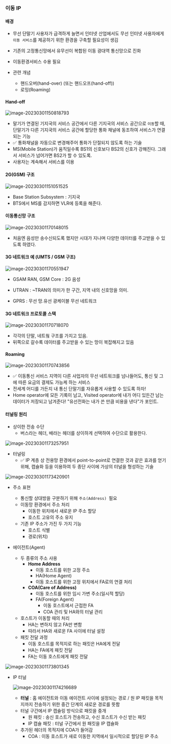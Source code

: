 ### 이동 IP

#### 배경

- 무선 단말기 사용자가 급격하게 늘면서 인터넷 산업에서도 무선 인터넷 사용자에게 `이동 서비스`를 제공하기 위한 환경을 구축할 필요성이 생김

- 기존의 고정통신망에서 유무선이 복합된 이동 광대역 통신망으로 진화
- 이동환경서비스 수용 필요
- 관련 개념
  - 핸드오버(hand-over) (또는 핸드오프(hand-off))
  - 로밍(Roaming)



#### Hand-off

![image-20230301150818793](../../../../../../AppData/Roaming/Typora/typora-user-images/image-20230301150818793.png)

- 말기가 연결된 기지국의 서비스 공간에서 다른 기지국의 서비스 공간으로 `이동`할 때, 단말기가 다른 기지국의 서비스 공간에 할당한 통화 채널에 동조하여 서비스가 연결되는 기능
- ✅ 통화채널을 자동으로 변경해주어 통화가 단절되지 않도록 하는 기술
- MS(Mobile Station)가 움직일수록 BS1의 신호보다 BS2의 신호가 강해진다. 그래서 서비스가 넘어가면 BS2가 할 수 있도록.
- 사용자는 계속해서 서비스를 이용



#### 2G(GSM) 구조

![image-20230301151051525](../../../../../../AppData/Roaming/Typora/typora-user-images/image-20230301151051525.png)

- Base Station Subsystem : 기지국
- BTS에서 MS를 감지하면 VLR에 등록을 해준다.



#### 이동통신망 구조

![image-20230301170148015](../../../../../../AppData/Roaming/Typora/typora-user-images/image-20230301170148015.png)

- 처음엔 음성만 송수신되도록 했지만 시대가 지나며 다양한 데이터를 주고받을 수 있도록 하였다.



#### 3G 네트워크 예 (UMTS / GSM 구조)

![image-20230301170551947](../../../../../../AppData/Roaming/Typora/typora-user-images/image-20230301170551947.png)

- GSAM RAN, GSM Core : 2G 음성

- UTRAN : ~TRAN의 의미가 한 구간, 지역 내의 신호망을 의미. 

- GPRS : 무선 망.유선 광케이블 무선 네트워크

  

#### 3G 네트워크 프로토콜 스택

![image-20230301170718070](../../../../../../AppData/Roaming/Typora/typora-user-images/image-20230301170718070.png)

- 각각의 단말, 네트웤 구조를 가지고 있음.
- 뒤쪽으로 갈수록 데이터를 주고받을 수 있는 망이 복잡해지고 있음



#### Roaming

![image-20230301170743856](../../../../../../AppData/Roaming/Typora/typora-user-images/image-20230301170743856.png)

- ✅ 이동통신 서비스 지역이 다른 사업자의 무선 네트워크를 넘나들어도, 통신 및 그에 따른 요금의 결제도 가능케 하는 서비스
- 전세계 어디를 가든지 내 통신 단말기를 자유롭게 사용할 수 있도록 하자!
- Home operator에 모든 기록이 남고, Visited operator에 내가 어디 있든간 남는 데이터가 저장되고 남겨준다! "유선전화는 내가 쓴 만큼 비용을 낸다"가 포인트.



#### 터널링 원리

- 상이한 전송 수단
  - 버스라는 헤더, 배라는 헤더를 상이하게 선택하여 수단으로 활용한다.

![image-20230301173257951](../../../../../../AppData/Roaming/Typora/typora-user-images/image-20230301173257951.png)

- 터널링
  - ✅ IP 계층 상 전용망 환경에서 point-to-point로 연결한 것과 같은 효과를 얻기 위해, 캡슐화 등을 이용하여 두 종단 사이에 가상의 터널을 형성하는 기술

![image-20230301173420901](../../../../../../AppData/Roaming/Typora/typora-user-images/image-20230301173420901.png)



- 주소 표현
  - 통신할 상대방을 구분하기 위해 `주소(Address) `필요
  - 이동망 환경에서 주소 처리
    - 이동한 위치에서 새로운 IP 주소 할당
    - 호스트 고유의 주소 유지
  - 기존 IP 주소가 가진 두 가지 기능
    - 호스트 식별
    - 경로(위치)

- 에이전트(Agent)
  - 두 종류의 주소 사용
    - **Home Address**
      - 이동 호스트를 위한 고정 주소
      -  HA(Home Agent)
        - 이동 호스트를 위한 고정 위치에서 FA로의 연결 처리
    - **COA(Care of Address)**
      - 이동 호스트를 위한 임시 가변 주소(일시적 할당)
      - FA(Foreign Agent)
        - 이동 호스트에서 근접한 FA
        - COA 관리 및 HA와의 터널 관리
  - 호스트가 이동할 때의 처리
    - HA는 변하지 않고 FA만 변함
    - 따라서 HA와 새로운 FA 사이에 터널 설정
  - 패킷 전달 과정
    - 이동 호스트를 목적지로 하는 패킷은 HA에게 전달
    - HA는 FA에게 패킷 전달
    - FA는 이동 호스트에게 패킷 전달

![image-20230301173801345](../../../../../../AppData/Roaming/Typora/typora-user-images/image-20230301173801345.png)

- IP 터널

  ![image-20230301174216689](../../../../../../AppData/Roaming/Typora/typora-user-images/image-20230301174216689.png)

  - **터널** : 홈 에이전트와 이동 에이전트 사이에 설정되는 경로 / 원 IP 패킷을 목적지까지 전송하기 위한 중간 단계의 새로운 경로를 뜻함
  - 터널 구간에서 IP 캡슐링 방식으로 패킷을 중개
    - 원 패킷 : 송신 호스트가 전송하고, 수신 호스트가 수신 받는 패킷
    - IP 캡슐 패킷 : 터널 구간에서 원 패킷을 IP 캡슐화
  - 추가된 헤더의 목적지에 COA가 들어감
    - COA :  이동 호스트가 새로 이동한 지역에서 일시적으로 할당된 IP 주소

